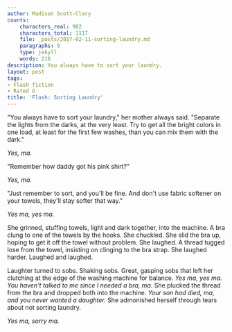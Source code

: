 ```yaml
---
author: Madison Scott-Clary
counts:
    characters_real: 902
    characters_total: 1117
    file: _posts/2017-02-11-sorting-laundry.md
    paragraphs: 9
    type: jekyll
    words: 216
description: You always have to sort your laundry.
layout: post
tags:
- Flash fiction
- Rated G
title: 'Flash: Sorting Laundry'
---
```


"You always have to sort your laundry," her mother always said. "Separate the lights from the darks, at the very least. Try to get all the bright colors in one load, at least for the first few washes, than you can mix them with the dark."

*Yes, ma.*

"Remember how daddy got his pink shirt?"

*Yes, ma.*

"Just remember to sort, and you'll be fine. And don't use fabric softener on your towels, they'll stay softer that way."

*Yes ma, yes ma.*

She grinned, stuffing towels, light and dark together, into the machine. A bra clung to one of the towels by the hooks. She chuckled. She slid the bra up, hoping to get it off the towel without problem. She laughed. A thread tugged lose from the towel, insisting on clinging to the bra strap. She laughed harder. Laughed and laughed.

Laughter turned to sobs. Shaking sobs. Great, gasping sobs that left her clutching at the edge of the washing machine for balance. *Yes ma, yes ma. You haven't talked to me since I needed a bra, ma.* She plucked the thread from the bra and dropped both into the machine. *Your son had died, ma, and you never wanted a daughter.* She admonished herself through tears about not sorting laundry.

*Yes ma, sorry ma.*
